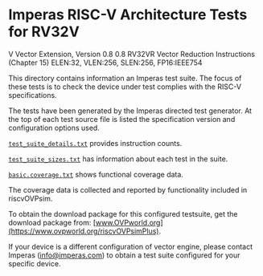 # Imperas RISC-V Architecture Tests for RV32V
V Vector Extension, Version 0.8 0.8
RV32VR Vector Reduction Instructions (Chapter 15)
ELEN:32, VLEN:256, SLEN:256, FP16:IEEE754

This directory contains information an Imperas test suite.
The focus of these tests is to check the device under test complies with the RISC-V specifications.

The tests have been generated by the Imperas directed test generator.
At the top of each test source file is listed the specification version and configuration options used.

[`test_suite_details.txt`](test_suite_details.txt) provides instruction counts.

[`test_suite_sizes.txt`](test_suite_sizes.txt) has information about each test in the suite.

[`basic.coverage.txt`](basic.coverage.txt) shows functional coverage data.

The coverage data is collected and reported by functionality included in riscvOVPsim.

To obtain the download package for this configured testsuite, get the download package from: [www.OVPworld.org](https://www.ovpworld.org/riscvOVPsimPlus).

If your device is a different configuration of vector engine, please contact Imperas (info@imperas.com) to obtain a test suite configured for your specific device.


